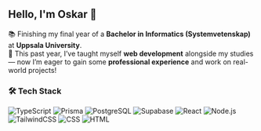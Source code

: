 ## Hello, I'm Oskar 👋

📚 Finishing my final year of a **Bachelor in Informatics (Systemvetenskap)** at **Uppsala University**.  
🌱 This past year, I’ve taught myself **web development** alongside my studies — now I’m eager to gain some **professional experience** and work on real-world projects!

### 🛠️ Tech Stack
<p align="left">
  <img src="https://img.shields.io/badge/Code-Typescript-blue?style=flat&logo=typescript" alt="TypeScript"/>
  <img src="https://img.shields.io/badge/ORM-Prisma-3982CE?style=flat&logo=prisma" alt="Prisma"/>
  <img src="https://img.shields.io/badge/Database-PostgreSQL-336791?style=flat&logo=postgresql" alt="PostgreSQL"/>
  <img src="https://img.shields.io/badge/Backend-Supabase-3FCF8E?style=flat&logo=supabase" alt="Supabase"/>
  <img src="https://img.shields.io/badge/Frontend-React-61DAFB?style=flat&logo=react" alt="React"/>
  <img src="https://img.shields.io/badge/Runtime-Node.js-339933?style=flat&logo=node.js" alt="Node.js"/>
  <img src="https://img.shields.io/badge/Style-Tailwind_CSS-06B6D4?style=flat&logo=tailwindcss" alt="TailwindCSS"/>
  <img src="https://img.shields.io/badge/Style-CSS3-1572B6?style=flat&logo=css3" alt="CSS"/>
  <img src="https://img.shields.io/badge/Markup-HTML5-E34F26?style=flat&logo=html5" alt="HTML"/>
</p>

<!--
**oskarlundemo/oskarlundemo** is a ✨ _special_ ✨ repository because its `README.md` (this file) appears on your GitHub profile.

Here are some ideas to get you started:

- 🔭 I’m currently working on ...
- 🌱 I’m currently learning ...
- 👯 I’m looking to collaborate on ...
- 🤔 I’m looking for help with ...
- 💬 Ask me about ...
-->
